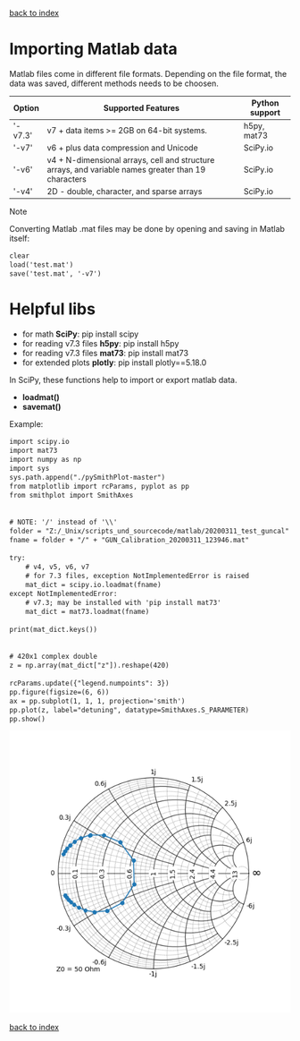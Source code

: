 [back to index](Index.md)

# Importing Matlab data
Matlab files come in different file formats. Depending on the file format, the data was saved, different methods needs to be choosen.

| Option   | Supported Features                           | Python support |
| -------- | -------------------------------------------- | -------------- |
| '-v7.3'  | v7 + data items >= 2GB on 64-bit systems.    | h5py, mat73    |
| '-v7'    | v6 + plus data compression and Unicode       | SciPy.io       |
| '-v6'    | v4 + N-dimensional arrays, cell and structure arrays, and variable names greater than 19 characters | SciPy.io       |
| '-v4'    | 2D - double, character, and sparse arrays    | SciPy.io       |


> [!NOTE]
> Converting Matlab .mat files may be done by opening and saving in Matlab itself:
```
clear
load('test.mat')
save('test.mat', '-v7')
```

# Helpful libs
* for math **SciPy**: pip install scipy
* for reading v7.3 files **h5py**: pip install h5py
* for reading v7.3 files **mat73**: pip install mat73
* for extended plots **plotly**: pip install plotly==5.18.0


In SciPy, these functions help to import or export matlab data.
* **loadmat()**
* **savemat()**

Example:

```
import scipy.io
import mat73
import numpy as np
import sys
sys.path.append("./pySmithPlot-master")
from matplotlib import rcParams, pyplot as pp
from smithplot import SmithAxes


# NOTE: '/' instead of '\\'
folder = "Z:/_Unix/scripts_und_sourcecode/matlab/20200311_test_guncal"
fname = folder + "/" + "GUN_Calibration_20200311_123946.mat"

try:
    # v4, v5, v6, v7
    # for 7.3 files, exception NotImplementedError is raised
    mat_dict = scipy.io.loadmat(fname)
except NotImplementedError:
    # v7.3; may be installed with 'pip install mat73'
    mat_dict = mat73.loadmat(fname)

print(mat_dict.keys())


# 420x1 complex double
z = np.array(mat_dict["z"]).reshape(420)

rcParams.update({"legend.numpoints": 3})
pp.figure(figsize=(6, 6))
ax = pp.subplot(1, 1, 1, projection='smith')
pp.plot(z, label="detuning", datatype=SmithAxes.S_PARAMETER)
pp.show()
```

![Figure_4.png](./img/Figure_4.png)

[back to index](Index.md)
